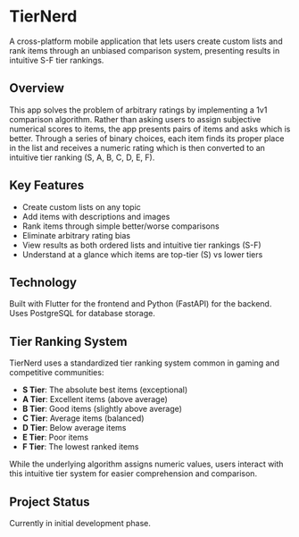 # TierNerd

A cross-platform mobile application that lets users create custom lists and rank items through an unbiased comparison system, presenting results in intuitive S-F tier rankings.

## Overview

This app solves the problem of arbitrary ratings by implementing a 1v1 comparison algorithm. Rather than asking users to assign subjective numerical scores to items, the app presents pairs of items and asks which is better. Through a series of binary choices, each item finds its proper place in the list and receives a numeric rating which is then converted to an intuitive tier ranking (S, A, B, C, D, E, F).

## Key Features

- Create custom lists on any topic
- Add items with descriptions and images
- Rank items through simple better/worse comparisons
- Eliminate arbitrary rating bias
- View results as both ordered lists and intuitive tier rankings (S-F)
- Understand at a glance which items are top-tier (S) vs lower tiers

## Technology

Built with Flutter for the frontend and Python (FastAPI) for the backend. Uses PostgreSQL for database storage.

## Tier Ranking System

TierNerd uses a standardized tier ranking system common in gaming and competitive communities:

- **S Tier**: The absolute best items (exceptional)
- **A Tier**: Excellent items (above average)
- **B Tier**: Good items (slightly above average)
- **C Tier**: Average items (balanced)
- **D Tier**: Below average items
- **E Tier**: Poor items
- **F Tier**: The lowest ranked items

While the underlying algorithm assigns numeric values, users interact with this intuitive tier system for easier comprehension and comparison.

## Project Status

Currently in initial development phase.
